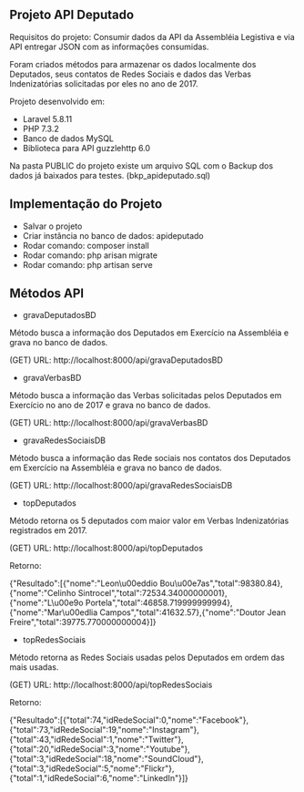 ## Projeto API Deputado

Requisitos do projeto:
Consumir dados da API da Assembléia Legistiva e via API entregar JSON com as informações consumidas.

Foram criados métodos para armazenar os dados localmente dos Deputados, seus contatos de Redes Sociais e dados das Verbas Indenizatórias solicitadas por eles no ano de 2017.

Projeto desenvolvido em:

- Laravel 5.8.11
- PHP 7.3.2
- Banco de dados MySQL
- Biblioteca para API guzzlehttp 6.0

Na pasta PUBLIC do projeto existe um arquivo SQL com o Backup dos dados já baixados para testes. (bkp_apideputado.sql)

## Implementação do Projeto

- Salvar o projeto
- Criar instância no banco de dados: apideputado
- Rodar comando: composer install
- Rodar comando: php arisan migrate
- Rodar comando: php artisan serve

## Métodos API

- gravaDeputadosBD

Método busca a informação dos Deputados em Exercício na Assembléia e grava no banco de dados.

(GET) URL: http://localhost:8000/api/gravaDeputadosBD

- gravaVerbasBD

Método busca a informação das Verbas solicitadas pelos Deputados em Exercício no ano de 2017 e grava no banco de dados.

(GET) URL: http://localhost:8000/api/gravaVerbasBD

- gravaRedesSociaisDB

Método busca a informação das Rede sociais nos contatos dos Deputados em Exercício na Assembléia e grava no banco de dados.

(GET) URL: http://localhost:8000/api/gravaRedesSociaisDB

- topDeputados

Método retorna os 5 deputados com maior valor em Verbas Indenizatórias registrados em 2017.

(GET) URL: http://localhost:8000/api/topDeputados

Retorno:

{"Resultado":[{"nome":"Leon\u00eddio Bou\u00e7as","total":98380.84},{"nome":"Celinho Sintrocel","total":72534.34000000001},{"nome":"L\u00e9o Portela","total":46858.719999999994},{"nome":"Mar\u00edlia Campos","total":41632.57},{"nome":"Doutor Jean Freire","total":39775.770000000004}]}

- topRedesSociais

Método retorna as Redes Sociais usadas pelos Deputados em ordem das mais usadas.

(GET) URL: http://localhost:8000/api/topRedesSociais

Retorno:

{"Resultado":[{"total":74,"idRedeSocial":0,"nome":"Facebook"},{"total":73,"idRedeSocial":19,"nome":"Instagram"},{"total":43,"idRedeSocial":1,"nome":"Twitter"},{"total":20,"idRedeSocial":3,"nome":"Youtube"},{"total":3,"idRedeSocial":18,"nome":"SoundCloud"},{"total":3,"idRedeSocial":5,"nome":"Flickr"},{"total":1,"idRedeSocial":6,"nome":"LinkedIn"}]}

